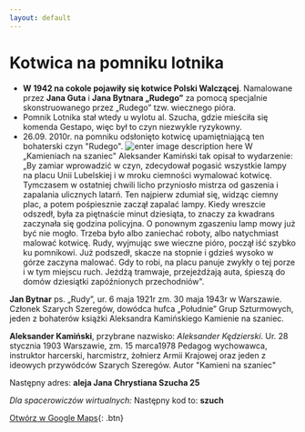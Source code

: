 ```yaml
---
layout: default
---
```


# Kotwica na pomniku lotnika
* **W 1942 na cokole pojawiły się kotwice Polski Walczącej**. Namalowane przez **Jana Guta** i **Jana Bytnara „Rudego”** za pomocą specjalnie skonstruowanego przez „Rudego” tzw. wiecznego pióra.  
* Pomnik Lotnika stał wtedy u wylotu al.
Szucha, gdzie mieściła się komenda Gestapo, więc był to czyn niezwykle ryzykowny.
* 26.09. 2010r. na pomniku odsłonięto kotwicę upamiętniającą ten bohaterski czyn &quot;Rudego&quot;.
![enter image description here](https://upload.wikimedia.org/wikipedia/commons/5/54/Polish_Underground_Symbol_on_Pilot_Monument.jpg)
 W „Kamieniach na szaniec&quot; Aleksander Kamiński tak opisał to wydarzenie:
	 „By zamiar wprowadzić w
czyn, zdecydował pogasić wszystkie lampy na placu Unii Lubelskiej i w mroku ciemności wymalować
kotwicę. Tymczasem w ostatniej chwili licho przyniosło mistrza od gaszenia i zapalania ulicznych
latarń. Ten najpierw zdumiał się, widząc ciemny plac, a potem pośpiesznie zaczął zapalać lampy.
Kiedy wreszcie odszedł, była za piętnaście minut dziesiąta, to znaczy za kwadrans zaczynała się
godzina policyjna. O ponownym zgaszeniu lamp mowy już być nie mogło. Trzeba było albo zaniechać
roboty, albo natychmiast malować kotwicę. Rudy, wyjmując swe wieczne pióro, począł iść szybko ku
pomnikowi. Już podszedł, skacze na stopnie i gdzieś wysoko w górze zaczyna malować. Gdy to robi,
na placu panuje zwykły o tej porze i w tym miejscu ruch. Jeżdżą tramwaje, przejeżdżają auta, śpieszą
do domów dziesiątki zapóźnionych przechodniów&quot;.

**Jan Bytnar** ps. „Rudy”, ur. 6 maja 1921r  zm. 30 maja 1943r w Warszawie. Członek Szarych Szeregów, dowódca hufca „Południe”  Grup Szturmowych, jeden z bohaterów książki Aleksandra Kamińskiego Kamienie na szaniec.

**Aleksander Kamiński**, przybrane nazwisko: _Aleksander Kędzierski_. Ur. 28 stycznia 1903 Warszawie, zm. 15 marca1978 Pedagog wychowawca, instruktor harcerski, harcmistrz, żołnierz Armii Krajowej oraz jeden z ideowych przywódców Szarych Szeregów. Autor "Kamieni na szaniec"
<!--stackedit_data:
eyJoaXN0b3J5IjpbLTEzNjkwMTgyNjEsLTkyMjM1MDk4NywtMT
c1MTQ1OTc4N119
-->

Następny adres: **aleja Jana Chrystiana Szucha 25**


_Dla spacerowiczów wirtualnych:_
Następny kod to: **szuch**

[Otwórz w Google Maps](https://www.google.com/maps/dir//aleja+Jana+Chrystiana+Szucha+25,+Warszawa/@52.2178034,21.0188147,16z/data=!3m1!4b1!4m9!4m8!1m0!1m5!1m1!1s0x471ecce6b088fed5:0x8b4deffce514905c!2m2!1d21.0232028!2d52.2178035!3e2){: .btn}

